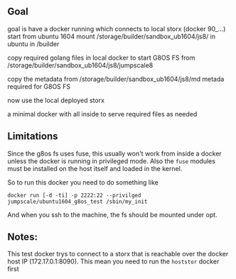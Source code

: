 ## Goal
goal is have a docker running which connects to local storx (docker 90_...)
start from ubuntu 1604
mount /storage/builder/sandbox_ub1604/js8/ in ubuntu in /builder

copy required golang files in local docker to start G8OS FS 
from /storage/builder/sandbox_ub1604/js8/jumpscale8

copy the metadata from 
/storage/builder/sandbox_ub1604/js8/md
metada required for G8OS FS

now use the local deployed storx

a minimal docker with all inside to serve required files as needed

## Limitations
Since the g8os fs uses fuse, this usually won't work from inside a docker unless
the docker is running in privileged mode. Also the `fuse` modules must be installed
on the host itself and loaded in the kernel.

So to run this docker you need to do something like

```
docker run [-d -ti] -p 2222:22 --privilged jumpscale/ubuntu1604_g8os_test /sbin/my_init
```

And when you ssh to the machine, the fs should be mounted under opt.

## Notes:
This test docker trys to connect to a storx that is reachable over the 
docker host IP (172.17.0.1:8090). This mean you need to run the `hoststor`
docker first